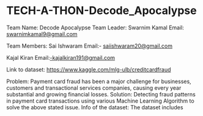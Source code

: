 # TECH-A-THON-Decode_Apocalypse
Team Name: Decode Apocalypse
Team Leader: Swarnim Kamal
Email: swarnimkamal9@gmail.com

Team Members:
Sai Ishwaram
Email:- saiishwaram20@gmail.com

Kajal Kiran
Email:-kajalkiran191@gmail.com

Link to dataset: https://www.kaggle.com/mlg-ulb/creditcardfraud
 
Problem: Payment card fraud has been a major challenge for businesses, customers and 
transactional services companies, causing every year substantial and growing financial 
losses. 
Solution: Detecting fraud patterns in payment card transactions using various Machine Learning 
Algorithm to solve the above stated issue.
Info of the dataset: 
The dataset includes 
